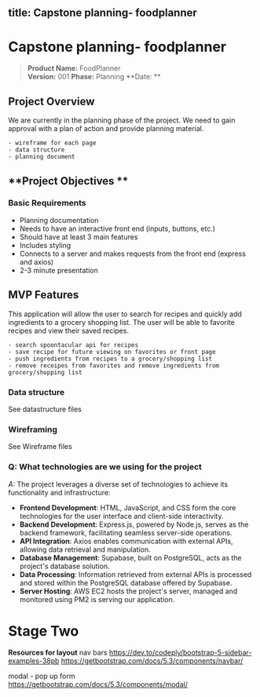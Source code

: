 
title: Capstone planning- foodplanner
---
# Capstone planning- foodplanner

> **Product Name:** FoodPlanner  
> **Version:** 001
> **Phase:** Planning
> **Date: **

## **Project Overview**

We are currently in the planning phase of the project. We need to gain approval with a plan of action and provide planning material.

    - wireframe for each page
    - data structure
    - planning document

## **Project Objectives **

### Basic Requirements

-   Planning documentation
-   Needs to have an interactive front end (inputs, buttons, etc.)
-   Should have at least 3 main features
-   Includes styling
-   Connects to a server and makes requests from the front end (express and axios)
-   2-3 minute presentation

## MVP Features

This application will allow the user to search for recipes and quickly add ingredients to a grocery shopping list. The user will be able to favorite recipes and view their saved recipes.

    - search spoontacular api for recipes
    - save recipe for future viewing on favorites or front page
    - push ingredients from recipes to a grocery/shopping list
    - remove receipes from favorites and remove ingredients from grocery/shopping list

### Data structure

See datastructure files

### Wireframing

See Wireframe files



### Q: What technologies are we using for the project

_A:_ The project leverages a diverse set of technologies to achieve its functionality and infrastructure:

-   **Frontend Development**: HTML, JavaScript, and CSS form the core technologies for the user interface and client-side interactivity.
-   **Backend Development**: Express.js, powered by Node.js, serves as the backend framework, facilitating seamless server-side operations.
-   **API Integration**: Axios enables communication with external APIs, allowing data retrieval and manipulation.
-   **Database Management**: Supabase, built on PostgreSQL, acts as the project's database solution.
-   **Data Processing**: Information retrieved from external APIs is processed and stored within the PostgreSQL database offered by Supabase.
-   **Server Hosting**: AWS EC2 hosts the project's server, managed and monitored using PM2 is serving our application.



# Stage Two

**Resources for layout**
nav bars
https://dev.to/codeply/bootstrap-5-sidebar-examples-38pb
https://getbootstrap.com/docs/5.3/components/navbar/ 

modal - pop up form
https://getbootstrap.com/docs/5.3/components/modal/
